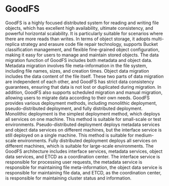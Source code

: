 # GoodFS

GoodFS is a highly focused distributed system for reading and writing file objects, which has excellent high
availability, ultimate consistency, and powerful horizontal scalability. It is particularly suitable for scenarios where
there are more reads than writes. In terms of object storage, it adopts multi-replica strategy and erasure code file
repair technology, supports Bucket classification management, and flexible fine-grained object configuration, making it
easy for users to manage and maintain stored objects. The data migration function of GoodFS includes both metadata and
object data. Metadata migration involves file meta-information in the file system, including file names, sizes, and
creation times. Object data migration includes the data content of the file itself. These two parts of data migration
are independent of each other, and GoodFS has strict data consistency guarantees, ensuring that data is not lost or
duplicated during migration. In addition, GoodFS also supports scheduled migration and manual migration, allowing users
to migrate data according to their own needs. GoodFS provides various deployment methods, including monolithic
deployment, pseudo-distributed deployment, and fully distributed deployment. Monolithic deployment is the simplest
deployment method, which deploys all services on one machine. This method is suitable for small-scale or test
environments. Pseudo-distributed deployment deploys metadata services and object data services on different machines,
but the interface service is still deployed on a single machine. This method is suitable for medium-scale environments.
Fully distributed deployment deploys all services on different machines, which is suitable for large-scale environments.
The GoodFS architecture includes interface services, metadata services, object data services, and ETCD as a coordination
center. The interface service is responsible for processing user requests, the metadata service is responsible for
maintaining file meta-information, the object data service is responsible for maintaining file data, and ETCD, as the
coordination center, is responsible for maintaining cluster status and information.